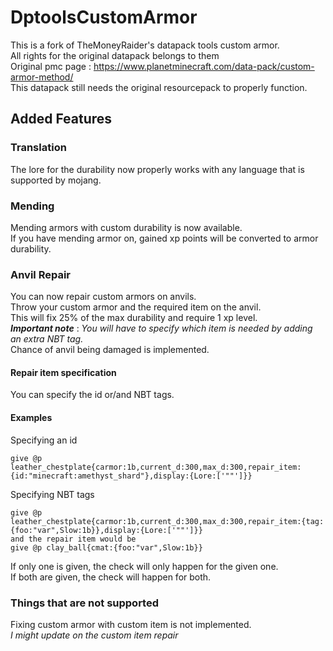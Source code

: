 # DptoolsCustomArmor

This is a fork of TheMoneyRaider's datapack tools custom armor.  
All rights for the original datapack belongs to them  
Original pmc page : https://www.planetminecraft.com/data-pack/custom-armor-method/  
This datapack still needs the original resourcepack to properly function.  

## Added Features

### Translation  
The lore for the durability now properly works with any language that is supported by mojang.  
  
### Mending
Mending armors with custom durability is now available.  
If you have mending armor on, gained xp points will be converted to armor durability.  
  
### Anvil Repair
You can now repair custom armors on anvils.  
Throw your custom armor and the required item on the anvil.  
This will fix 25% of the max durability and require 1 xp level.  
***Important note*** : *You will have to specify which item is needed by adding an extra NBT tag.*  
Chance of anvil being damaged is implemented.  
  
#### Repair item specification  
You can specify the id or/and NBT tags.  
  
#### Examples  

Specifying an id  
```
give @p leather_chestplate{carmor:1b,current_d:300,max_d:300,repair_item:{id:"minecraft:amethyst_shard"},display:{Lore:['""']}}
```  

Specifying NBT tags
```
give @p leather_chestplate{carmor:1b,current_d:300,max_d:300,repair_item:{tag:{foo:"var",Slow:1b}},display:{Lore:['""']}}  
and the repair item would be  
give @p clay_ball{cmat:{foo:"var",Slow:1b}}
```

If only one is given, the check will only happen for the given one.  
If both are given, the check will happen for both.  
  
### Things that are not supported
Fixing custom armor with custom item is not implemented.  
*I might update on the custom item repair*
